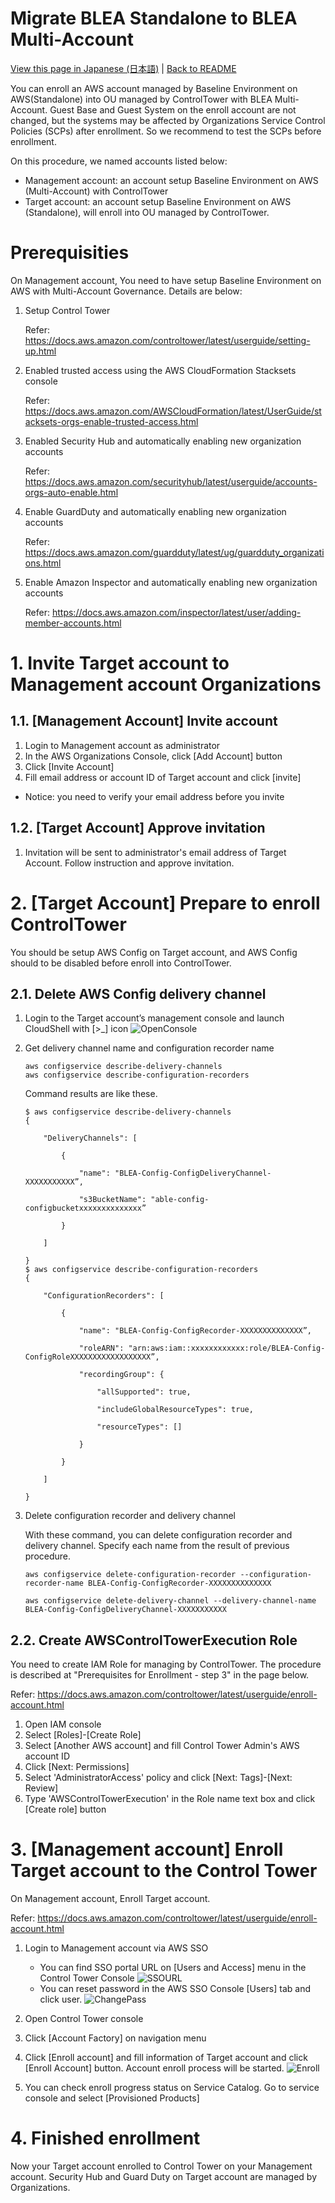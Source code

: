 # Migrate BLEA Standalone to BLEA Multi-Account

[View this page in Japanese (日本語)](Standalone2ControlTower_ja.md) | [Back to README](../README.md)

You can enroll an AWS account managed by Baseline Environment on AWS(Standalone) into OU managed by ControlTower with BLEA Multi-Account. Guest Base and Guest System on the enroll account are not changed, but the systems may be affected by Organizations Service Control Policies (SCPs) after enrollment. So we recommend to test the SCPs before enrollment.

On this procedure, we named accounts listed below:

- Management account: an account setup Baseline Environment on AWS (Multi-Account) with ControlTower
- Target account: an account setup Baseline Environment on AWS (Standalone), will enroll into OU managed by ControlTower.

# Prerequisities

On Management account, You need to have setup Baseline Environment on AWS with Multi-Account Governance. Details are below:

1. Setup Control Tower

   Refer: https://docs.aws.amazon.com/controltower/latest/userguide/setting-up.html

2. Enabled trusted access using the AWS CloudFormation Stacksets console

   Refer: https://docs.aws.amazon.com/AWSCloudFormation/latest/UserGuide/stacksets-orgs-enable-trusted-access.html

3. Enabled Security Hub and automatically enabling new organization accounts

   Refer: https://docs.aws.amazon.com/securityhub/latest/userguide/accounts-orgs-auto-enable.html

4. Enable GuardDuty and automatically enabling new organization accounts

   Refer: https://docs.aws.amazon.com/guardduty/latest/ug/guardduty_organizations.html

5. Enable Amazon Inspector and automatically enabling new organization accounts

   Refer: https://docs.aws.amazon.com/inspector/latest/user/adding-member-accounts.html

# 1. Invite Target account to Management account Organizations

## 1.1. [Management Account] Invite account

1. Login to Management account as administrator
2. In the AWS Organizations Console, click [Add Account] button
3. Click [Invite Account]
4. Fill email address or account ID of Target account and click [invite]

- Notice: you need to verify your email address before you invite

## 1.2. [Target Account] Approve invitation

1. Invitation will be sent to administrator's email address of Target Account. Follow instruction and approve invitation.

# 2. [Target Account] Prepare to enroll ControlTower

You should be setup AWS Config on Target account, and AWS Config should to be disabled before enroll into ControlTower.

## 2.1. Delete AWS Config delivery channel

1. Login to the Target account’s management console and launch CloudShell with [>_] icon
   ![OpenConsole](../doc/images/CloudShell-OpenConsole.png)
2. Get delivery channel name and configuration recorder name

   ```
   aws configservice describe-delivery-channels
   aws configservice describe-configuration-recorders
   ```

   Command results are like these.

   ```
   $ aws configservice describe-delivery-channels
   {

       "DeliveryChannels": [

           {

               "name": "BLEA-Config-ConfigDeliveryChannel-XXXXXXXXXXX”,

               "s3BucketName": "able-config-configbucketxxxxxxxxxxxxxx”

           }

       ]

   }
   $ aws configservice describe-configuration-recorders
   {

       "ConfigurationRecorders": [

           {

               "name": "BLEA-Config-ConfigRecorder-XXXXXXXXXXXXXX”,

               "roleARN": "arn:aws:iam::xxxxxxxxxxxx:role/BLEA-Config-ConfigRoleXXXXXXXXXXXXXXXXXX”,

               "recordingGroup": {

                   "allSupported": true,

                   "includeGlobalResourceTypes": true,

                   "resourceTypes": []

               }

           }

       ]

   }
   ```

3. Delete configuration recorder and delivery channel

   With these command, you can delete configuration recorder and delivery channel. Specify each name from the result of previous procedure.

   ```
   aws configservice delete-configuration-recorder --configuration-recorder-name BLEA-Config-ConfigRecorder-XXXXXXXXXXXXXX

   aws configservice delete-delivery-channel --delivery-channel-name BLEA-Config-ConfigDeliveryChannel-XXXXXXXXXXX
   ```

## 2.2. Create AWSControlTowerExecution Role

You need to create IAM Role for managing by ControlTower. The procedure is described at "Prerequisites for Enrollment - step 3" in the page below.

Refer: https://docs.aws.amazon.com/controltower/latest/userguide/enroll-account.html

1. Open IAM console
2. Select [Roles]-[Create Role]
3. Select [Another AWS account] and fill Control Tower Admin's AWS account ID
4. Click [Next: Permissions]
5. Select 'AdministratorAccess' policy and click [Next: Tags]-[Next: Review]
6. Type 'AWSControlTowerExecution' in the Role name text box and click [Create role] button

# 3. [Management account] Enroll Target account to the Control Tower

On Management account, Enroll Target account.

Refer: https://docs.aws.amazon.com/controltower/latest/userguide/enroll-account.html

1. Login to Management account via AWS SSO

   - You can find SSO portal URL on [Users and Access] menu in the Control Tower Console
     ![SSOURL](../doc/images/S2C-SSOURL.png)
   - You can reset password in the AWS SSO Console [Users] tab and click user.
     ![ChangePass](../doc/images/S2C-ChangePass.png)

2. Open Control Tower console
3. Click [Account Factory] on navigation menu
4. Click [Enroll account] and fill information of Target account and click [Enroll Account] button. Account enroll process will be started.
   ![Enroll](../doc/images/S2C-Enroll.png)
5. You can check enroll progress status on Service Catalog. Go to service console and select [Provisioned Products]

# 4. Finished enrollment

Now your Target account enrolled to Control Tower on your Management account. Security Hub and Guard Duty on Target account are managed by Organizations.
